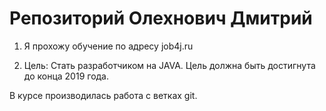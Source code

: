 ﻿# Репозиторий Олехнович Дмитрий

1) Я прохожу обучение по адресу job4j.ru

2) Цель: Стать разработчиком на JAVA. Цель должна быть достигнута до конца 2019 года.

В курсе производилась работа с ветках git.
